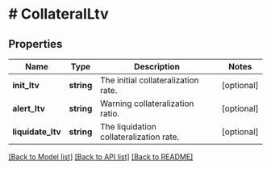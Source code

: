 # # CollateralLtv

## Properties

Name | Type | Description | Notes
------------ | ------------- | ------------- | -------------
**init_ltv** | **string** | The initial collateralization rate. | [optional] 
**alert_ltv** | **string** | Warning collateralization ratio. | [optional] 
**liquidate_ltv** | **string** | The liquidation collateralization rate. | [optional] 

[[Back to Model list]](../../README.md#documentation-for-models) [[Back to API list]](../../README.md#documentation-for-api-endpoints) [[Back to README]](../../README.md)
